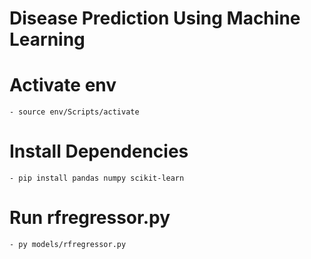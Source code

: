 # Disease Prediction Using Machine Learning

# Activate env
    - source env/Scripts/activate

# Install Dependencies
    - pip install pandas numpy scikit-learn

# Run rfregressor.py
    - py models/rfregressor.py
